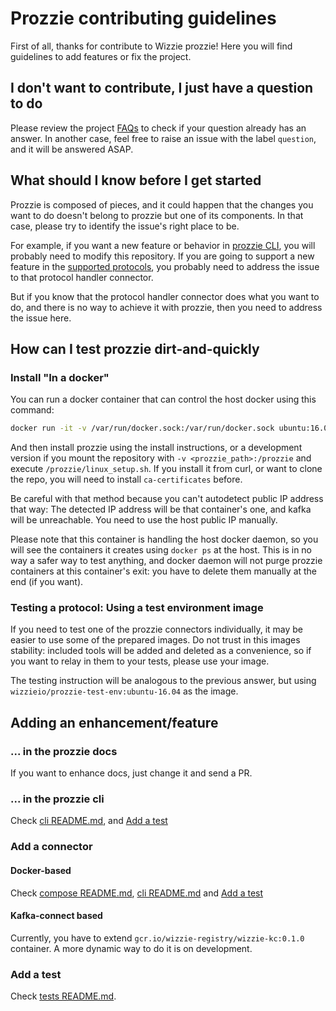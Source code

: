 ---
---

# Prozzie contributing guidelines

First of all, thanks for contribute to Wizzie prozzie! Here you will find
guidelines to add features or fix the project.

## I don't want to contribute, I just have a question to do
Please review the project [FAQs](FAQs) to check if your question already has
an answer. In another case, feel free to raise an issue with the label
`question`, and it will be answered ASAP.

## What should I know before I get started
Prozzie is composed of pieces, and it could happen that the changes you want
to do doesn't belong to prozzie but one of its components. In that case,
please try to identify the issue's right place to be.

For example, if you want a new feature or behavior in
[prozzie CLI](https://wizzie-io.github.io/prozzie/cli/CLI), you will probably
need to modify this repository. If you are going to support a new feature in
the
[supported protocols](https://github.com/wizzie-io/prozzie/#supported-protocols),
you probably need to address the issue to that protocol handler connector.

But if you know that the protocol handler connector does what you want to do,
and there is no way to achieve it with prozzie, then you need to address the
issue here.

## How can I test prozzie dirt-and-quickly
### Install "In a docker"
You can run a docker container that can control the host docker using this
command:

```bash
docker run -it -v /var/run/docker.sock:/var/run/docker.sock ubuntu:16.04
```

And then install prozzie using the install instructions, or a development
version if you mount the repository with `-v <prozzie_path>:/prozzie` and
execute `/prozzie/linux_setup.sh`. If you install it from curl, or want to
clone the repo, you will need to install `ca-certificates` before.

Be careful with that method because you can't autodetect public IP address that
way: The detected IP address will be that container's one, and kafka will be
unreachable. You need to use the host public IP manually.

Please note that this container is handling the host docker daemon, so you will
see the containers it creates using `docker ps` at the host. This is in no way
a safer way to test anything, and docker daemon will not purge prozzie
containers at this container's exit: you have to delete them manually at the
end (if you want).

### Testing a protocol: Using a test environment image
If you need to test one of the prozzie connectors individually, it may be
easier to use some of the prepared images. Do not trust in this images
stability: included tools will be added and deleted as a convenience, so if you
want to relay in them to your tests, please use your image.

The testing instruction will be analogous to the previous answer, but using
`wizzieio/prozzie-test-env:ubuntu-16.04` as the image.

## Adding an enhancement/feature

### ... in the prozzie docs
If you want to enhance docs, just change it and send a PR.

### ... in the prozzie cli
Check [cli README.md](cli/README.md), and [Add a test](Add-a-test)

### Add a connector
#### Docker-based
Check [compose README.md](compose/README.md), [cli README.md](cli/README.md)
and [Add a test](Add-a-test)

#### Kafka-connect based
Currently, you have to extend `gcr.io/wizzie-registry/wizzie-kc:0.1.0`
container. A more dynamic way to do it is on development.

### Add a test
Check [tests README.md](tests/README.md).
